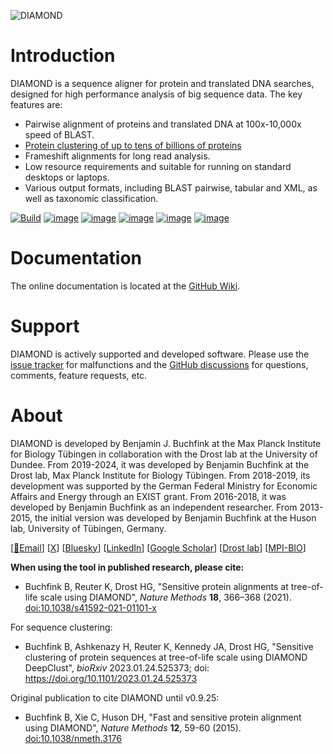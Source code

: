 ![DIAMOND](/../../../../bbuchfink/diamond-data/blob/main/diamond_white_95px.png)

Introduction
============

DIAMOND is a sequence aligner for protein and translated DNA searches,
designed for high performance analysis of big sequence data. The key
features are:

-   Pairwise alignment of proteins and translated DNA at 100x-10,000x
    speed of BLAST.
-   [Protein clustering of up to tens of billions of proteins](https://github.com/bbuchfink/diamond/wiki/Clustering)
-   Frameshift alignments for long read analysis.
-   Low resource requirements and suitable for running on standard
    desktops or laptops.
-   Various output formats, including BLAST pairwise, tabular and XML,
    as well as taxonomic classification.

[![Build](https://github.com/bbuchfink/diamond/actions/workflows/cmake.yml/badge.svg)](https://github.com/bbuchfink/diamond/actions/workflows/cmake.yml)
[![image](https://img.shields.io/cirrus/github/bbuchfink/diamond)](https://cirrus-ci.com/github/bbuchfink/diamond/master)
[![image](https://img.shields.io/github/downloads/bbuchfink/diamond/total)](https://github.com/bbuchfink/diamond/releases)
[![image](https://anaconda.org/bioconda/diamond/badges/version.svg)](https://anaconda.org/bioconda/diamond)
[![image](https://anaconda.org/bioconda/diamond/badges/downloads.svg)](https://anaconda.org/bioconda/diamond)
[![image](https://img.shields.io/badge/dynamic/json?url=https%3A%2F%2Fraw.githubusercontent.com%2Fbbuchfink%2Fdiamond-data%2Frefs%2Fheads%2Fmain%2Fcitations.json&query=%24.citations&style=flat&label=Citations&color=%23a020f0
)](https://scholar.google.com/citations?user=kjPIF1cAAAAJ)
    
Documentation
=============
The online documentation is located at the [GitHub Wiki](https://github.com/bbuchfink/diamond/wiki).

Support
=======
DIAMOND is actively supported and developed software. Please use the [issue tracker](https://github.com/bbuchfink/diamond/issues) for malfunctions and the [GitHub discussions](https://github.com/bbuchfink/diamond/discussions) for questions, comments, feature requests, etc.

About
=====
DIAMOND is developed by Benjamin J. Buchfink at the Max Planck Institute for Biology
Tübingen in collaboration with the Drost lab at the University of Dundee. From 2019-2024,
it was developed by Benjamin Buchfink at the Drost lab, Max Planck Institute for Biology
Tübingen. From 2018-2019, its development was supported by the German Federal Ministry
for Economic Affairs and Energy through an EXIST grant. From 2016-2018, it was developed
by Benjamin Buchfink as an independent researcher. From 2013-2015, the initial version
was developed by Benjamin Buchfink at the Huson lab, University of Tübingen, Germany.

\[[:email:Email](mailto:buchfink@gmail.com)\]
\[[X](https://x.com/bbuchfink)\]
\[[Bluesky](https://bsky.app/profile/bbuchfink.bsky.social)\]
\[[LinkedIn](https://www.linkedin.com/in/benjamin-buchfink-875692105/)\]
\[[Google Scholar](https://scholar.google.de/citations?user=kjPIF1cAAAAJ)\]
\[[Drost lab](https://drostlab.com/)\]
\[[MPI-BIO](https://www.bio.mpg.de/)\]

**When using the tool in published research, please cite:**

-   Buchfink B, Reuter K, Drost HG, \"Sensitive protein alignments at tree-of-life
    scale using DIAMOND\", *Nature Methods* **18**, 366–368 (2021).
    [doi:10.1038/s41592-021-01101-x](https://doi.org/10.1038/s41592-021-01101-x)

For sequence clustering:

-   Buchfink B, Ashkenazy H, Reuter K, Kennedy JA, Drost HG, \"Sensitive clustering
    of protein sequences at tree-of-life scale using DIAMOND DeepClust\", *bioRxiv*
    2023.01.24.525373; doi: https://doi.org/10.1101/2023.01.24.525373 

Original publication to cite DIAMOND until v0.9.25:

-   Buchfink B, Xie C, Huson DH, \"Fast and sensitive protein alignment
    using DIAMOND\", *Nature Methods* **12**, 59-60 (2015).
    [doi:10.1038/nmeth.3176](https://doi.org/10.1038/nmeth.3176)